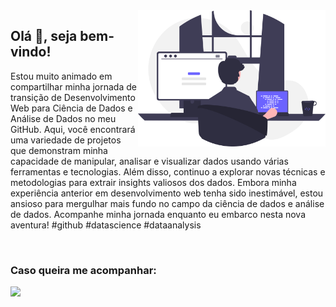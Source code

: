 <img src="programming.svg" width="300px" min-width="300px" max-width="300px" align="right" alt="Logo Augusto">

<h2>Olá 👋, seja bem-vindo!</h2>

<p>Estou muito animado em compartilhar minha jornada de transição de Desenvolvimento Web para Ciência de Dados e Análise de Dados no meu GitHub. Aqui, você encontrará uma variedade de projetos que demonstram minha capacidade de manipular, analisar e visualizar dados usando várias ferramentas e tecnologias. Além disso, continuo a explorar novas técnicas e metodologias para extrair insights valiosos dos dados. Embora minha experiência anterior em desenvolvimento web tenha sido inestimável, estou ansioso para mergulhar mais fundo no campo da ciência de dados e análise de dados. Acompanhe minha jornada enquanto eu embarco nesta nova aventura! #github #datascience #dataanalysis</p>

</br>

<h3>Caso queira me acompanhar:</h3> 

<div align="left">
  
  <a href="https://www.linkedin.com/in/augustoestevaomonte/" alt="Linkedin">
    <img src="https://img.shields.io/badge/-Linkedin-ff3a5e?style=for-the-badge&logo=Linkedin&logoColor=FFF"/>
  </a>
</div>
